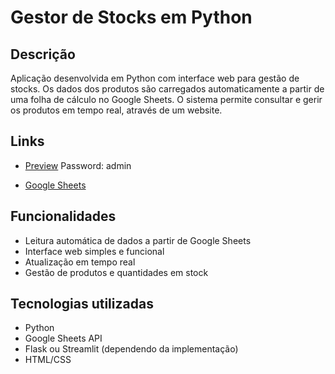 # Gestor de Stocks em Python

## Descrição

Aplicação desenvolvida em Python com interface web para gestão de stocks. Os dados dos produtos são carregados automaticamente a partir de uma folha de cálculo no Google Sheets. O sistema permite consultar e gerir os produtos em tempo real, através de um website.

## Links

- [Preview](https://projetodoismads.onrender.com/) Password: admin

- [Google Sheets](https://docs.google.com/spreadsheets/d/1JDPQrlpZshHa8PWKB_hiXygXC_OwdgXHB2P8z7O_Kz0/edit?gid=0#gid=0)

## Funcionalidades

- Leitura automática de dados a partir de Google Sheets
- Interface web simples e funcional
- Atualização em tempo real
- Gestão de produtos e quantidades em stock

## Tecnologias utilizadas

- Python
- Google Sheets API
- Flask ou Streamlit (dependendo da implementação)
- HTML/CSS
